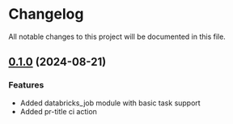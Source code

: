 # Changelog

All notable changes to this project will be documented in this file.

## [0.1.0](https://github.com/FocusedDiversity/terraform-databricks-job/releases/tag/v0.1.0) (2024-08-21)

### Features

- Added databricks_job module with basic task support
- Added pr-title ci action
